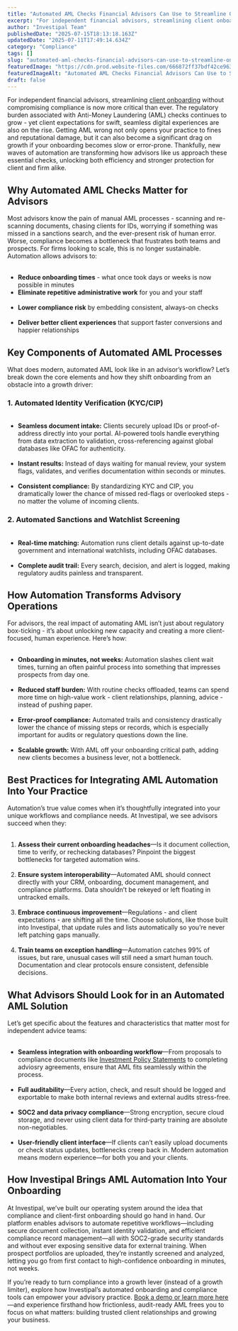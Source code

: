 ```yaml
---
title: "Automated AML Checks Financial Advisors Can Use to Streamline Onboarding and Maintain Compliance"
excerpt: "For independent financial advisors, streamlining client onboarding without compromising compliance is now more critical than ever."
author: "Investipal Team"
publishedDate: "2025-07-15T18:13:18.163Z"
updatedDate: "2025-07-11T17:49:14.634Z"
category: "Compliance"
tags: []
slug: "automated-aml-checks-financial-advisors-can-use-to-streamline-onboarding-and-maintain-compliance"
featuredImage: "https://cdn.prod.website-files.com/666872ff37bdf42ce9637d77/68714e980b1ea2b008534ae8_5%20Common%20Bottlenecks%20in%20Financial%20Advisor%20Sales%20and%20How%20to%20Fix%20Them%20(15).png"
featuredImageAlt: "Automated AML Checks Financial Advisors Can Use to Streamline Onboarding and Maintain Compliance"
draft: false
---
```

<p id="">For independent financial advisors, streamlining <a href="/features/client-acquisition">client onboarding</a> without compromising compliance is now more critical than ever. The regulatory burden associated with Anti-Money Laundering (AML) checks continues to grow - yet client expectations for swift, seamless digital experiences are also on the rise. Getting AML wrong not only opens your practice to fines and reputational damage, but it can also become a significant drag on growth if your onboarding becomes slow or error-prone. Thankfully, new waves of automation are transforming how advisors like us approach these essential checks, unlocking both efficiency and stronger protection for client and firm alike.</p><h2 id="">Why Automated AML Checks Matter for Advisors</h2><p id="">Most advisors know the pain of manual AML processes - scanning and re-scanning documents, chasing clients for IDs, worrying if something was missed in a sanctions search, and the ever-present risk of human error. Worse, compliance becomes a bottleneck that frustrates both teams and prospects. For firms looking to scale, this is no longer sustainable. Automation allows advisors to:</p><ul id=""> &nbsp;<li id=""><strong id="">Reduce onboarding times</strong>&nbsp;- what once took days or weeks is now possible in minutes</li> <li id=""><strong id="">Eliminate repetitive administrative work</strong> for you and your staff</li> &nbsp;<li id=""><strong id="">Lower compliance risk</strong> by embedding consistent, always-on checks</li> &nbsp;<li id=""><strong id="">Deliver better client experiences</strong> that support faster conversions and happier relationships</li></ul><h2 id="">Key Components of Automated AML Processes</h2><p id="">What does modern, automated AML look like in an advisor’s workflow? Let’s break down the core elements and how they shift onboarding from an obstacle into a growth driver:</p><h3 id="">1. Automated Identity Verification (KYC/CIP)</h3><ul id=""> &nbsp;<li id=""><strong id="">Seamless document intake:</strong> Clients securely upload IDs or proof-of-address directly into your portal. AI-powered tools handle everything from data extraction to validation, cross-referencing against global databases like OFAC for authenticity.</li> &nbsp;<li id=""><strong id="">Instant results:</strong> Instead of days waiting for manual review, your system flags, validates, and verifies documentation within seconds or minutes.</li> &nbsp;<li id=""><strong id="">Consistent compliance:</strong> By standardizing KYC and CIP, you dramatically lower the chance of missed red-flags or overlooked steps - no matter the volume of incoming clients.</li></ul><h3 id="">2. Automated Sanctions and Watchlist Screening</h3><ul id=""> &nbsp;<li id=""><strong id="">Real-time matching:</strong> Automation runs client details against up-to-date government and international watchlists, including OFAC databases.</li> &nbsp; &nbsp;<li id=""><strong id="">Complete audit trail:</strong> Every search, decision, and alert is logged, making regulatory audits painless and transparent.</li></ul><h2 id="">How Automation Transforms Advisory Operations</h2><p id="">For advisors, the real impact of automating AML isn’t just about regulatory box-ticking - it’s about unlocking new capacity and creating a more client-focused, human experience. Here’s how:</p><ul id=""> &nbsp;<li id=""><strong id="">Onboarding in minutes, not weeks:</strong> Automation slashes client wait times, turning an often painful process into something that impresses prospects from day one.</li> &nbsp;<li id=""><strong id="">Reduced staff burden:</strong> With routine checks offloaded, teams can spend more time on high-value work - client relationships, planning, advice - instead of pushing paper.</li> &nbsp;<li id=""><strong id="">Error-proof compliance:</strong> Automated trails and consistency drastically lower the chance of missing steps or records, which is especially important for audits or regulatory questions down the line.</li> &nbsp;<li id=""><strong id="">Scalable growth:</strong> With AML off your onboarding critical path, adding new clients becomes a business lever, not a bottleneck.</li></ul><h2 id="">Best Practices for Integrating AML Automation Into Your Practice</h2><p id="">Automation’s true value comes when it’s thoughtfully integrated into your unique workflows and compliance needs. At Investipal, we see advisors succeed when they:</p><ol id=""> &nbsp;<li id=""><strong id="">Assess their current onboarding headaches</strong>—Is it document collection, time to verify, or rechecking databases? Pinpoint the biggest bottlenecks for targeted automation wins.</li> &nbsp;<li id=""><strong id="">Ensure system interoperability</strong>—Automated AML should connect directly with your CRM, onboarding, document management, and compliance platforms. Data shouldn’t be rekeyed or left floating in untracked emails.</li> &nbsp;<li id=""><strong id="">Embrace continuous improvement</strong>—Regulations - and client expectations - are shifting all the time. Choose solutions, like those built into Investipal, that update rules and lists automatically so you’re never left patching gaps manually.</li> &nbsp;<li id=""><strong id="">Train teams on exception handling</strong>—Automation catches 99% of issues, but rare, unusual cases will still need a smart human touch. Documentation and clear protocols ensure consistent, defensible decisions.</li></ol><h2 id="">What Advisors Should Look for in an Automated AML Solution</h2><p id="">Let’s get specific about the features and characteristics that matter most for independent advice teams:</p><ul id=""> &nbsp;<li id=""><strong id="">Seamless integration with onboarding workflow</strong>—From proposals to compliance documents like <a href="/features/investment-policy-statements">Investment Policy Statements</a> to completing adviosry agreements, ensure that AML fits seamlessly within the process.</li> &nbsp;<li id=""><strong id="">Full auditability</strong>—Every action, check, and result should be logged and exportable to make both internal reviews and external audits stress-free.</li> &nbsp;<li id=""><strong id="">SOC2 and data privacy compliance</strong>—Strong encryption, secure cloud storage, and never using client data for third-party training are absolute non-negotiables.</li> &nbsp;<li id=""><strong id="">User-friendly client interface</strong>—If clients can’t easily upload documents or check status updates, bottlenecks creep back in. Modern automation means modern experience—for both you and your clients.</li></ul><h2 id="">How Investipal Brings AML Automation Into Your Onboarding</h2><p id="">At Investipal, we’ve built our operating system around the idea that compliance and client-first onboarding should go hand in hand. Our platform enables advisors to automate repetitive workflows—including secure document collection, instant identity validation, and efficient compliance record management—all with SOC2-grade security standards and without ever exposing sensitive data for external training. When prospect portfolios are uploaded, they’re instantly screened and analyzed, letting you go from first contact to high-confidence onboarding in minutes, not weeks.</p><p id="">If you’re ready to turn compliance into a growth lever (instead of a growth limiter), explore how Investipal’s automated onboarding and compliance tools can empower your advisory practice. <a href="/book-a-demo" target="_blank">Book a demo or learn more here</a>—and experience firsthand how frictionless, audit-ready AML frees you to focus on what matters: building trusted client relationships and growing your business.</p>